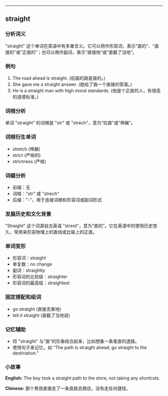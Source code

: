 
---------------
## straight
### 分析词义
"straight" 这个单词在英语中有多重含义。它可以用作形容词，表示“直的”、“直接的”或“正直的”；也可以用作副词，表示“直接地”或“直截了当地”。

### 例句
1. The road ahead is straight. (前面的路是直的。)
2. She gave me a straight answer. (她给了我一个直接的答案。)
3. He is a straight man with high moral standards. (他是个正直的人，有很高的道德标准。)

### 词根分析
单词 "straight" 的词根是 "str" 或 "strech"，意为“拉直”或“伸展”。

### 词根衍生单词
- stretch (伸展)
- strict (严格的)
- strictness (严格)

### 词缀分析
- 前缀：无
- 词根："str" 或 "strech"
- 后缀："-"，用于连接词根和形容词或副词形式

### 发展历史和文化背景
"Straight" 这个词源自古英语 "streot"，意为“直的”。它在英语中的使用历史悠久，常用来形容物理上的直线或比喻上的正直。

### 单词变形
- 形容词：straight
- 单复数：no change
- 副词：straightly
- 形容词的比较级：straighter
- 形容词的最高级：straightest

### 固定搭配和组词
- go straight (直接去某地)
- tell it straight (直截了当地说)

### 记忆辅助
- 将 "straight" 与“直”的形象结合起来，比如想象一条笔直的道路。
- 使用句子来记忆，如 “The path is straight ahead, go straight to the destination.”

### 小故事
**English:**
The boy took a straight path to the store, not taking any shortcuts.

**Chinese:**
那个男孩直接走了一条直路去商店，没有走任何捷径。

